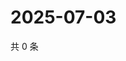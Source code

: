 # 2025-07-03

共 0 条

<!-- BEGIN ZHIHUQUESTIONS -->
<!-- 最后更新时间 Thu Jul 03 2025 07:11:42 GMT+0800 (China Standard Time) -->

<!-- END ZHIHUQUESTIONS -->
